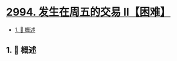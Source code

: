 # [2994. 发生在周五的交易 II【困难】](https://github.com/Tdahuyou/TNotes.leetcode/tree/main/notes/2994.%20%E5%8F%91%E7%94%9F%E5%9C%A8%E5%91%A8%E4%BA%94%E7%9A%84%E4%BA%A4%E6%98%93%20II%E3%80%90%E5%9B%B0%E9%9A%BE%E3%80%91)

<!-- region:toc -->

- [1. 📝 概述](#1--概述)

<!-- endregion:toc -->

## 1. 📝 概述
